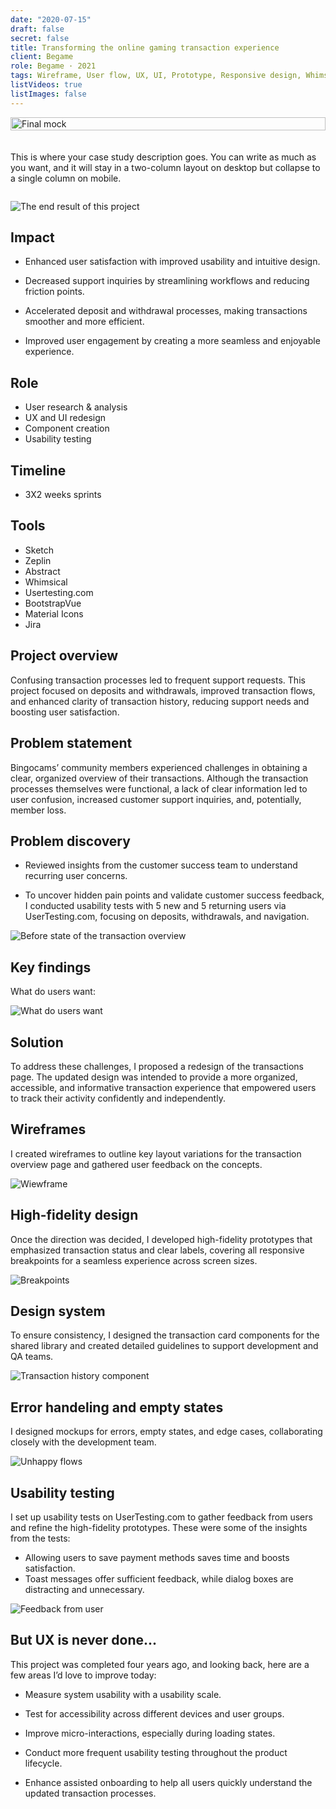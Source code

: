 ```yaml
---
date: "2020-07-15"
draft: false
secret: false
title: Transforming the online gaming transaction experience
client: Begame
role: Begame · 2021
tags: Wireframe, User flow, UX, UI, Prototype, Responsive design, Whimsical, Marwel app, Sketch, Zeplin, Jira
listVideos: true
listImages: false
---
```


<div class="container">
    
  <div class="case-study-image">
    <img src="/works/begame-transaction-history/Transaction_00000.png" alt="Final mock" />
  </div>

  <div class="case-study-text">
    <p>This is where your case study description goes. You can write as much as you want, and it will stay in a two-column layout on desktop but collapse to a single column on mobile.</p>
  </div>

</div>

![The end result of this project](/works/begame-transaction-history/Transaction_01.png "Final mocks")

## Impact
- Enhanced user satisfaction with improved usability and intuitive design.

- Decreased support inquiries by streamlining workflows and reducing friction points.

- Accelerated deposit and withdrawal processes, making transactions smoother and more efficient.

- Improved user engagement by creating a more seamless and enjoyable experience.

## Role
- User research & analysis
- UX and UI redesign
- Component creation
- Usability testing

## Timeline
- 3X2 weeks sprints

## Tools
- Sketch
- Zeplin
- Abstract
- Whimsical
- Usertesting.com
- BootstrapVue
- Material Icons
- Jira

## Project overview
Confusing transaction processes led to frequent support requests. This project focused on deposits and withdrawals, improved transaction flows, and enhanced clarity of transaction history, reducing support needs and boosting user satisfaction.

## Problem statement
Bingocams’ community members experienced challenges in obtaining a clear, organized overview of their transactions. Although the transaction processes themselves were functional, a lack of clear information led to user confusion, increased customer support inquiries, and, potentially, member loss.

## Problem discovery
- Reviewed insights from the customer success team to understand recurring user concerns.

- To uncover hidden pain points and validate customer success feedback, I conducted usability tests with 5 new and 5 returning users via UserTesting.com, focusing on deposits, withdrawals, and navigation.

![Before state of the transaction overview](/works/begame-transaction-history/Transaction_02.png "Preview of transactions before the redesign")

## Key findings
What do users want: 

![What do users want](/works/begame-transaction-history/Transaction_03.png "List of users' needs")


## Solution
To address these challenges, I proposed a redesign of the transactions page. The updated design was intended to provide a more organized, accessible, and informative transaction experience that empowered users to track their activity confidently and independently.

## Wireframes
I created wireframes to outline key layout variations for the transaction overview page and gathered user feedback on the concepts.

![Wiewframe](/works/begame-transaction-history/Transaction_04.png "Concepts of new transaction")

## High-fidelity design
Once the direction was decided, I developed high-fidelity prototypes that emphasized transaction status and clear labels, covering all responsive breakpoints for a seamless experience across screen sizes.

![Breakpoints](/works/begame-transaction-history/Transaction_06.png "Preview of all breakpoints and how cards were set up")

## Design system
To ensure consistency, I designed the transaction card components for the shared library and created detailed guidelines to support development and QA teams.

![Transaction history component](/works/begame-transaction-history/Transaction_05.png "Transaction cards in component library")


## Error handeling and empty states
I designed mockups for errors, empty states, and edge cases, collaborating closely with the development team.

![Unhappy flows](/works/begame-transaction-history/Transaction_07.png "Preview of all errors that can happen during deposit and withdrawal")

## Usability testing 
I set up usability tests on UserTesting.com to gather feedback from users and refine the high-fidelity prototypes. These were some of the insights from the tests: 
- Allowing users to save payment methods saves time and boosts satisfaction.
- Toast messages offer sufficient feedback, while dialog boxes are distracting and unnecessary.

![Feedback from user](/works/begame-transaction-history/Transaction_08.png "Being able to see the status of my transactions gives me such peace of mind, especially compared to before. Depositing and withdrawing is now a breeze!")

## But UX is never done...
This project was completed four years ago, and looking back, here are a few areas I’d love to improve today:

- Measure system usability with a usability scale.

- Test for accessibility across different devices and user groups.

- Improve micro-interactions, especially during loading states.

- Conduct more frequent usability testing throughout the product lifecycle.

- Enhance assisted onboarding to help all users quickly understand the updated transaction processes.


<style>
    .container {
        display: flex;
        flex-wrap: wrap;
        gap: 20px;
    }

    .case-study-text, .case-study-image {
        flex: 1;
        min-width: 300px;
    }

    .case-study-image img {
        width: 100%;
        height: auto;
    }

    @media (max-width: 768px) {
        .case-study-container {
            flex-direction: column;
        }
    }
</style>